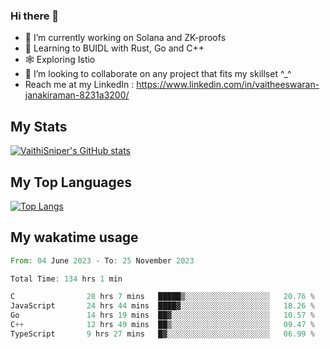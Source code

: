 ### Hi there 👋

- 🔭 I’m currently working on Solana and ZK-proofs
- 📖 Learning to BUIDL with Rust, Go and C++
- 🕸️ Exploring Istio
- 👯 I’m looking to collaborate on any project that fits my skillset ^_^
- Reach me at my LinkedIn : https://www.linkedin.com/in/vaitheeswaran-janakiraman-8231a3200/

## My Stats
[![VaithiSniper's GitHub stats](https://github-readme-stats.vercel.app/api?username=VaithiSniper&hide=stars&theme=radical)](https://github.com/anuraghazra/github-readme-stats)

## My Top Languages

[![Top Langs](https://github-readme-stats.vercel.app/api/top-langs/?username=VaithiSniper&layout=compact)](https://github.com/anuraghazra/github-readme-stats)

## My wakatime usage

<!--START_SECTION:waka-->

```rust
From: 04 June 2023 - To: 25 November 2023

Total Time: 134 hrs 1 min

C                28 hrs 7 mins   █████▒░░░░░░░░░░░░░░░░░░░   20.76 %
JavaScript       24 hrs 44 mins  ████▓░░░░░░░░░░░░░░░░░░░░   18.26 %
Go               14 hrs 19 mins  ██▓░░░░░░░░░░░░░░░░░░░░░░   10.57 %
C++              12 hrs 49 mins  ██▒░░░░░░░░░░░░░░░░░░░░░░   09.47 %
TypeScript       9 hrs 27 mins   █▓░░░░░░░░░░░░░░░░░░░░░░░   06.99 %
```

<!--END_SECTION:waka-->
